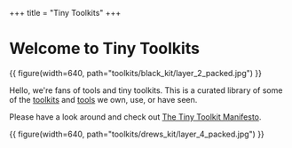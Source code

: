 +++
title = "Tiny Toolkits"
+++
# Welcome to Tiny Toolkits

{{ figure(width=640, path="toolkits/black_kit/layer_2_packed.jpg") }}

Hello, we're fans of tools and tiny toolkits. This is a curated library of some of the
[toolkits](https://tinytoolk.it/toolkits/) and [tools](https://tinytoolk.it/tools/) we own, use, or have seen.

Please have a look around and check out [The Tiny Toolkit Manifesto](https://tinytoolk.it/manifesto/).

{{ figure(width=640, path="toolkits/drews_kit/layer_4_packed.jpg") }}